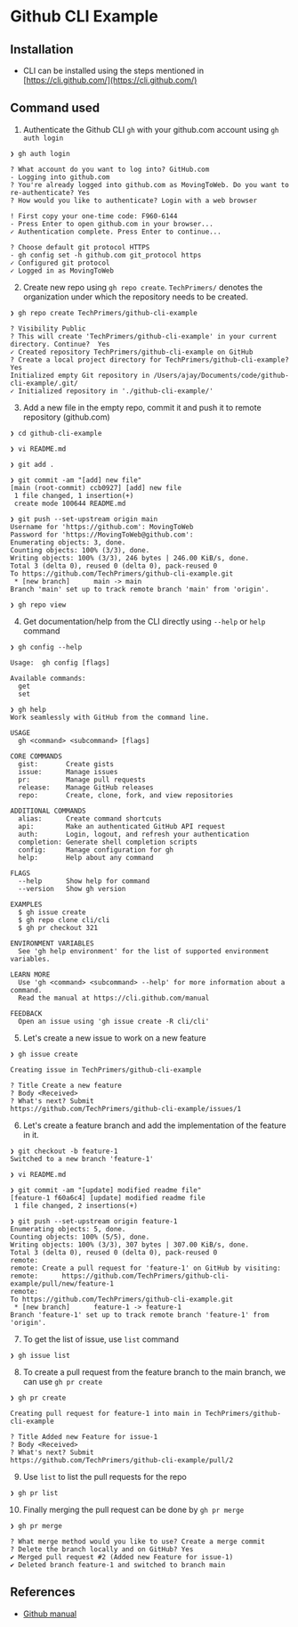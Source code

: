 # Github CLI Example
 
## Installation
- CLI can be installed using the steps mentioned in [https://cli.github.com/](https://cli.github.com/)

## Command used
1. Authenticate the Github CLI `gh` with your github.com account using `gh auth login`
```
❯ gh auth login

? What account do you want to log into? GitHub.com
- Logging into github.com
? You're already logged into github.com as MovingToWeb. Do you want to re-authenticate? Yes
? How would you like to authenticate? Login with a web browser

! First copy your one-time code: F960-6144
- Press Enter to open github.com in your browser...
✓ Authentication complete. Press Enter to continue...

? Choose default git protocol HTTPS
- gh config set -h github.com git_protocol https
✓ Configured git protocol
✓ Logged in as MovingToWeb
```

2. Create new repo using `gh repo create`. `TechPrimers/` denotes the organization under which the repository needs to be created.
```
❯ gh repo create TechPrimers/github-cli-example

? Visibility Public
? This will create 'TechPrimers/github-cli-example' in your current directory. Continue?  Yes
✓ Created repository TechPrimers/github-cli-example on GitHub
? Create a local project directory for TechPrimers/github-cli-example? Yes
Initialized empty Git repository in /Users/ajay/Documents/code/github-cli-example/.git/
✓ Initialized repository in './github-cli-example/'
```

3. Add a new file in the empty repo, commit it and push it to remote repository (github.com)

```
❯ cd github-cli-example

❯ vi README.md

❯ git add .

❯ git commit -am "[add] new file"
[main (root-commit) ccb0927] [add] new file
 1 file changed, 1 insertion(+)
 create mode 100644 README.md

❯ git push --set-upstream origin main
Username for 'https://github.com': MovingToWeb
Password for 'https://MovingToWeb@github.com':
Enumerating objects: 3, done.
Counting objects: 100% (3/3), done.
Writing objects: 100% (3/3), 246 bytes | 246.00 KiB/s, done.
Total 3 (delta 0), reused 0 (delta 0), pack-reused 0
To https://github.com/TechPrimers/github-cli-example.git
 * [new branch]      main -> main
Branch 'main' set up to track remote branch 'main' from 'origin'.

❯ gh repo view
```

4. Get documentation/help from the CLI directly using `--help` or `help` command
```
❯ gh config --help

Usage:  gh config [flags]

Available commands:
  get
  set

❯ gh help
Work seamlessly with GitHub from the command line.

USAGE
  gh <command> <subcommand> [flags]

CORE COMMANDS
  gist:       Create gists
  issue:      Manage issues
  pr:         Manage pull requests
  release:    Manage GitHub releases
  repo:       Create, clone, fork, and view repositories

ADDITIONAL COMMANDS
  alias:      Create command shortcuts
  api:        Make an authenticated GitHub API request
  auth:       Login, logout, and refresh your authentication
  completion: Generate shell completion scripts
  config:     Manage configuration for gh
  help:       Help about any command

FLAGS
  --help      Show help for command
  --version   Show gh version

EXAMPLES
  $ gh issue create
  $ gh repo clone cli/cli
  $ gh pr checkout 321

ENVIRONMENT VARIABLES
  See 'gh help environment' for the list of supported environment variables.

LEARN MORE
  Use 'gh <command> <subcommand> --help' for more information about a command.
  Read the manual at https://cli.github.com/manual

FEEDBACK
  Open an issue using 'gh issue create -R cli/cli'
```

5. Let's create a new issue to work on a new feature
```
❯ gh issue create

Creating issue in TechPrimers/github-cli-example

? Title Create a new feature
? Body <Received>
? What's next? Submit
https://github.com/TechPrimers/github-cli-example/issues/1
```

6. Let's create a feature branch and add the implementation of the feature in it.
```
❯ git checkout -b feature-1
Switched to a new branch 'feature-1'

❯ vi README.md

❯ git commit -am "[update] modified readme file"
[feature-1 f60a6c4] [update] modified readme file
 1 file changed, 2 insertions(+)

❯ git push --set-upstream origin feature-1
Enumerating objects: 5, done.
Counting objects: 100% (5/5), done.
Writing objects: 100% (3/3), 307 bytes | 307.00 KiB/s, done.
Total 3 (delta 0), reused 0 (delta 0), pack-reused 0
remote:
remote: Create a pull request for 'feature-1' on GitHub by visiting:
remote:      https://github.com/TechPrimers/github-cli-example/pull/new/feature-1
remote:
To https://github.com/TechPrimers/github-cli-example.git
 * [new branch]      feature-1 -> feature-1
Branch 'feature-1' set up to track remote branch 'feature-1' from 'origin'.
```

7. To get the list of issue, use `list` command
```
❯ gh issue list
```

8. To create a pull request from the feature branch to the main branch, we can use `gh pr create`
```
❯ gh pr create

Creating pull request for feature-1 into main in TechPrimers/github-cli-example

? Title Added new Feature for issue-1
? Body <Received>
? What's next? Submit
https://github.com/TechPrimers/github-cli-example/pull/2
```

9. Use `list` to list the pull requests for the repo
```
❯ gh pr list
```

10. Finally merging the pull request can be done by `gh pr merge`
```
❯ gh pr merge

? What merge method would you like to use? Create a merge commit
? Delete the branch locally and on GitHub? Yes
✔ Merged pull request #2 (Added new Feature for issue-1)
✔ Deleted branch feature-1 and switched to branch main
```

## References
- [Github manual](https://cli.github.com/manual/)
